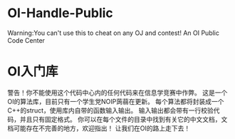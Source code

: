 # OI-Handle-Public
Warning:You can't use this to cheat on any OJ and contest!
An OI Public Code Center
# OI入门库
警告！你不能使用这个代码中心内的任何代码来在信息学竞赛中作弊。
这是一个OI的算法库，目前只有一个学生党NOIP蒟蒻在更新。
每个算法都将封装成一个C++的struct，使用库内自带的函数输入输出。
输入输出都会带有一行校验代码，并且只有固定格式。
你可以在每个文件的目录中找到有关它的中文文档，文档可能存在不完善的地方，欢迎指出！
让我们在OI的路上走下去！
